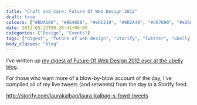 ```yaml
---
title: "Craft and Care: Future Of Web Design 2012"
draft: true
colours: ["#DDA100", "#BE4868", "#ebb219", "#9D2A49", "#d67690", "#e26e8e", "#f7d578"]
date: 2012-05-22T09:28:41+00:00
categories: ["Design", "Events"]
tags: ["digest", "future of web design", "Storify", "Twitter", "ubelly"]
body_classes: "blog"
---
```


I’ve written up [my digest of Future Of Web Design 2012 over at the ubelly blog](http://www.ubelly.com/2012/05/craft-and-care-future-of-web-design-london-2012/).

For those who want more of a blow-by-blow account of the day, I’ve compiled all of my live tweets (and retweets) from the day in a Storify feed.

http://storify.com/laurakalbag/laura-kalbag-s-fowd-tweets

	